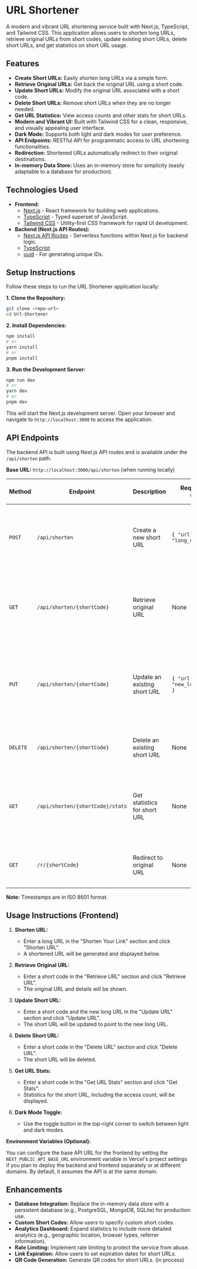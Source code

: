 # URL Shortener

A modern and vibrant URL shortening service built with Next.js, TypeScript, and Tailwind CSS. This application allows users to shorten long URLs, retrieve original URLs from short codes, update existing short URLs, delete short URLs, and get statistics on short URL usage.

## Features

- **Create Short URLs:**  Easily shorten long URLs via a simple form.
- **Retrieve Original URLs:**  Get back the original URL using a short code.
- **Update Short URLs:** Modify the original URL associated with a short code.
- **Delete Short URLs:** Remove short URLs when they are no longer needed.
- **Get URL Statistics:** View access counts and other stats for short URLs.
- **Modern and Vibrant UI:**  Built with Tailwind CSS for a clean, responsive, and visually appealing user interface.
- **Dark Mode:**  Supports both light and dark modes for user preference.
- **API Endpoints:**  RESTful API for programmatic access to URL shortening functionalities.
- **Redirection:**  Shortened URLs automatically redirect to their original destinations.
- **In-memory Data Store:**  Uses an in-memory store for simplicity (easily adaptable to a database for production).

## Technologies Used

- **Frontend:**
    - [Next.js](https://nextjs.org/) - React framework for building web applications.
    - [TypeScript](https://www.typescriptlang.org/) -  Typed superset of JavaScript.
    - [Tailwind CSS](https://tailwindcss.com/) - Utility-first CSS framework for rapid UI development.
- **Backend (Next.js API Routes):**
    - [Next.js API Routes](https://nextjs.org/docs/api-routes/introduction) - Serverless functions within Next.js for backend logic.
    - [TypeScript](https://www.typescriptlang.org/)
    - [uuid](https://www.npmjs.com/package/uuid) - For generating unique IDs.

## Setup Instructions

Follow these steps to run the URL Shortener application locally:

**1. Clone the Repository:**

```bash
git clone <repo-url>
cd Url-Shortener
```

**2. Install Dependencies:**

```bash
npm install
# or
yarn install
# or
pnpm install
```

**3. Run the Development Server:**

```bash
npm run dev
# or
yarn dev
# or
pnpm dev
```

This will start the Next.js development server. Open your browser and navigate to `http://localhost:3000` to access the application.

## API Endpoints

The backend API is built using Next.js API routes and is available under the `/api/shorten` path.

**Base URL:**  `http://localhost:3000/api/shorten` (when running locally)

| Method   | Endpoint                      | Description                     | Request Body (JSON)             | Response (JSON) - Success                                                                                                                                                                                                                                                                                                | Response (JSON) - Error                                  |
| -------- | ----------------------------- | ------------------------------- | ------------------------------- | -------------------------------------------------------------------------------------------------------------------------------------------------------------------------------------------------------------------------------------------------------------------------------------------------------------------------- | -------------------------------------------------------- |
| `POST`   | `/api/shorten`                | Create a new short URL          | `{ "url": "long_url_here" }`     | `Status 201 Created` <br> `{ "id": "uuid", "url": "long_url_here", "shortCode": "random_code", "createdAt": "timestamp", "updatedAt": "timestamp", "accessCount": 0 }`                                                                                                                                      | `Status 400 Bad Request`: `{ "message": "Error message" }` |
| `GET`    | `/api/shorten/{shortCode}`    | Retrieve original URL           | None                            | `Status 200 OK` <br> `{ "id": "uuid", "url": "original_url_here", "shortCode": "{shortCode}", "createdAt": "timestamp", "updatedAt": "timestamp", "accessCount": incremented_count }`                                                                                                                                | `Status 404 Not Found`: `{ "message": "Short URL not found" }` |
| `PUT`    | `/api/shorten/{shortCode}`    | Update an existing short URL    | `{ "url": "new_long_url_here" }` | `Status 200 OK` <br> `{ "id": "uuid", "url": "new_long_url_here", "shortCode": "{shortCode}", "createdAt": "timestamp", "updatedAt": "updated_timestamp", "accessCount": current_count }`                                                                                                                     | `Status 400 Bad Request`: `{ "message": "Error message" }` <br> `Status 404 Not Found`: `{ "message": "Short URL not found" }` |
| `DELETE` | `/api/shorten/{shortCode}`    | Delete an existing short URL    | None                            | `Status 204 No Content`                                                                                                                                                                                                                                                                                                    | `Status 404 Not Found`: `{ "message": "Short URL not found" }` |
| `GET`    | `/api/shorten/{shortCode}/stats` | Get statistics for short URL  | None                            | `Status 200 OK` <br> `{ "id": "uuid", "url": "original_url_here", "shortCode": "{shortCode}", "createdAt": "timestamp", "updatedAt": "timestamp", "accessCount": current_count }`                                                                                                                                | `Status 404 Not Found`: `{ "message": "Short URL not found" }` |
| `GET`    | `/r/{shortCode}`              | Redirect to original URL        | None                            | `Status 301 Moved Permanently` or `Status 302 Found` (Redirects browser to the original URL)                                                                                                                                                                                                                              | `Status 404` page with "Short URL not found." message       |

**Note:** Timestamps are in ISO 8601 format.

## Usage Instructions (Frontend)

1.  **Shorten URL:**
    - Enter a long URL in the "Shorten Your Link" section and click "Shorten URL".
    - A shortened URL will be generated and displayed below.

2.  **Retrieve Original URL:**
    - Enter a short code in the "Retrieve URL" section and click "Retrieve URL".
    - The original URL and details will be shown.

3.  **Update Short URL:**
    - Enter a short code and the new long URL in the "Update URL" section and click "Update URL".
    - The short URL will be updated to point to the new long URL.

4.  **Delete Short URL:**
    - Enter a short code in the "Delete URL" section and click "Delete URL".
    - The short URL will be deleted.

5.  **Get URL Stats:**
    - Enter a short code in the "Get URL Stats" section and click "Get Stats".
    - Statistics for the short URL, including the access count, will be displayed.

6.  **Dark Mode Toggle:**
    - Use the toggle button in the top-right corner to switch between light and dark modes.

**Environment Variables (Optional):**

You can configure the base API URL for the frontend by setting the `NEXT_PUBLIC_API_BASE_URL` environment variable in Vercel's project settings if you plan to deploy the backend and frontend separately or at different domains. By default, it assumes the API is at the same domain.

## Enhancements

- **Database Integration:**  Replace the in-memory data store with a persistent database (e.g., PostgreSQL, MongoDB, SQLite) for production use.
- **Custom Short Codes:** Allow users to specify custom short codes.
- **Analytics Dashboard:**  Expand statistics to include more detailed analytics (e.g., geographic location, browser types, referrer information).
- **Rate Limiting:** Implement rate limiting to protect the service from abuse.
- **Link Expiration:** Allow users to set expiration dates for short URLs.
- **QR Code Generation:** Generate QR codes for short URLs. (in process)
